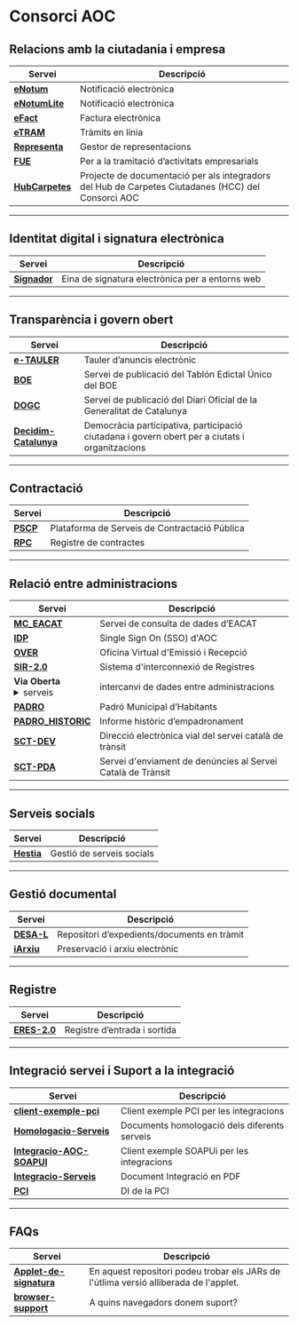 
# Consorci AOC

## Relacions amb la ciutadania i empresa

|Servei|Descripció|
|---|---|
|[**eNotum**][9] | Notificació electrònica |
|[**eNotumLite**][10]|Notificació electrònica|
|[**eFact**][8]	|Factura electrònica |
|[**eTRAM**][34]|Tràmits en línia|
|[**Representa**][28] |Gestor de representacions|
|[**FUE**][13]	|Per a la tramitació d’activitats empresarials|
[**HubCarpetes**][16]|Projecte de documentació per als integradors del Hub de Carpetes Ciutadanes (HCC) del Consorci AOC|

[16]:https://github.com/ConsorciAOC/HubCarpetes
[10]:https://github.com/ConsorciAOC/eNotumLite
[13]:https://github.com/ConsorciAOC/FUE
[28]:https://github.com/ConsorciAOC/Representa
[8]:https://github.com/ConsorciAOC/eFact
[9]:https://github.com/ConsorciAOC/eNotum
[34]:hhtps://google.es



----------------------------------------------------------------------

## Identitat digital i signatura electrònica

|Servei|Descripció|
|---|---|
|[**Signador**][32] |Eina de signatura electrònica per a entorns web|


[32]:https://github.com/ConsorciAOC/signador

----------------------------------------------------------------------

## Transparència i govern obert

|Servei|Descripció|
|---|---|
|[**e-TAULER**][12]	|Tauler d’anuncis electrònic|
|[**BOE**][2] |Servei de publicació del Tablón Edictal Único del BOE|
|[**DOGC**][7]|Servei de publicació del Diari Oficial de la Generalitat de Catalunya|
[**Decidim-Catalunya**][5]|Democràcia participativa, participació ciutadana i govern obert per a ciutats i organitzacions|

[5]:https://github.com/ConsorciAOC/Decidim-Catalunya
[7]:https://github.com/ConsorciAOC/DOGC
[2]:https://github.com/ConsorciAOC/BOE
[12]:https://github.com/ConsorciAOC/e-TAULER


----------------------------------------------------------------------
## Contractació

|Servei|Descripció|
|---|---|
|[**PSCP**][27]|Plataforma de Serveis de Contractació Pública|
|[**RPC**][29]|Registre de contractes|

[29]:https://github.com/ConsorciAOC/RPC
[27]:https://github.com/ConsorciAOC/PSCP


----------------------------------------------------------------------
## Relació entre administracions

|Servei|Descripció|
|---|---|
|[**MC_EACAT**][21]|Servei de consulta de dades d’EACAT|
|[**IDP**][18]|Single Sign On (SSO) d'AOC|
|[**OVER**][22] |Oficina Virtual d'Emissió i Recepció|
|[**SIR-2.0**][33]|Sistema d'interconnexió de Registres|
|**Via Oberta** <Details close><summary>serveis</summary><br><a href="https://github.com/ConsorciAOC/VO-AEAT">VO-AEAT</a><br><a href="https://github.com/ConsorciAOC/VO-ANTECEDENTS_PENALS">VO-ANTECEDENTS_PENALS</a><br><a href="https://github.com/ConsorciAOC/VO-ATC">VO-ATC</a><br><a href="https://github.com/ConsorciAOC/VO-CADASTRE">VO-CADASTRE</a><br><a href="https://github.com/ConsorciAOC/VO-CORPME-REGISTRE_MERCANTIL">VO-CORPME-REGISTRE_MERCANTIL</a><br><a href="https://github.com/ConsorciAOC/VO-CORPME-REGISTRE_PROPIETAT">VO-CORPME-REGISTRE_PROPIETAT</a><br><a href="https://github.com/ConsorciAOC/VO-DCOC">VO-DCOC</a><br><a href="https://github.com/ConsorciAOC/VO-DEPENDENCIA">VO-DEPENDENCIA</a><br><a href="https://github.com/ConsorciAOC/VO-DGP">VO-DGP</a><br><a href="https://github.com/ConsorciAOC/VO-DGT">VO-DGT</a><br><a href="https://github.com/ConsorciAOC/VO-DGT-ATMV">VO-DGT-ATMV</a><br><a href="https://github.com/ConsorciAOC/VO-ESTRANGERIA">VO-ESTRANGERIA</a><br><a href="https://github.com/ConsorciAOC/VO-GRAU_DISCAPACITAT">VO-GRAU_DISCAPACITAT</a><br><a href="https://github.com/ConsorciAOC/VO-GRAU_DISCAPACITAT_CCAA">VO-GRAU_DISCAPACITAT_CCAA</a><br><a href="https://github.com/ConsorciAOC/VO-IGAE">VO-IGAE</a><br><a href="https://github.com/ConsorciAOC/VO-INSS">VO-INSS</a><br><a href="https://github.com/ConsorciAOC/VO-NOTARIS">VO-NOTARIS</a><br><a href="https://github.com/ConsorciAOC/VO-RCA">VO-RCA</a><br><a href="https://github.com/ConsorciAOC/VO-REG_ENTITATS">VO-REG_ENTITATS</a><br><a href="https://github.com/ConsorciAOC/VO-REGISTRE_CIVIL">VO-REGISTRE_CIVIL</a><br><a href="https://github.com/ConsorciAOC/VO-SEPE">VO-SEPE</a><br><a href="https://github.com/ConsorciAOC/VO-SOC">VO-SOC</a><br><a href="https://github.com/ConsorciAOC/VO-TFM">VO-TFM</a><br><a href="https://github.com/ConsorciAOC/VO-TFN">VO-TFN</a><br><a href="https://github.com/ConsorciAOC/VO-TFN_CCAA">VO-TFN_CCAA</a><br><a href="https://github.com/ConsorciAOC/VO-TGSS">VO-TGSS</a><br><a href="https://github.com/ConsorciAOC/VO-TGSS_VIDA_LABORAL">VO-TGSS_VIDA_LABORAL</a><br><a href="https://github.com/ConsorciAOC/VO-TITULACIONS">VO-TITULACIONS</a>|intercanvi de dades entre administracions|
|[**PADRO**][23]|Padró Municipal d’Habitants|
|[**PADRO_HISTORIC**][24] |Informe històric d’empadronament|
|[**SCT-DEV**][30]|Direcció electrònica vial del servei català de trànsit|
|[**SCT-PDA**][31]|Servei d'enviament de denúncies al Servei Català de Trànsit|

[18]:https://github.com/ConsorciAOC/IDP
[24]:https://github.com/ConsorciAOC/PADRO_HISTORIC
[23]:https://github.com/ConsorciAOC/PADRO
[31]:https://github.com/ConsorciAOC/SCT-PDA
[30]:https://github.com/ConsorciAOC/SCT-DEV
[33]:https://github.com/ConsorciAOC/SIR-2.0
[22]:https://github.com/ConsorciAOC/OVER
[21]:https://github.com/ConsorciAOC/MC_EACAT


----------------------------------------------------------------------
## Serveis socials

|Servei|Descripció|
|---|---|
|[**Hestia**][14]|Gestió de serveis socials|

[14]:https://github.com/ConsorciAOC/Hestia


----------------------------------------------------------------------
## Gestió documental

|Servei|Descripció|
|---|---|
|[**DESA-L**][6]|Repositori d’expedients/documents en tràmit|	
|[**iArxiu**][17] |Preservació i arxiu electrònic|	

[17]:https://github.com/ConsorciAOC/iArxiu
[6]:https://github.com/ConsorciAOC/DESA-L


----------------------------------------------------------------------
## Registre

|Servei|Descripció|
|---|---|
|[**ERES-2.0**][11]|Registre d’entrada i sortida|

[11]:https://github.com/ConsorciAOC/ERES-2.0	

----------------------------------------------------------------------

## Integració servei i Suport a la integració

|Servei|Descripció|
|---|---|
|[**client-exemple-pci**][4]|Client exemple PCI per les integracions|
|[**Homologacio-Serveis**][15]|Documents homologació dels diferents serveis|
|[**Integracio-AOC-SOAPUI**][19] |Client exemple SOAPUi per les integracions|
|[**Integracio-Serveis**][20]|Document Integració en PDF|
|[**PCI**][25]|DI de la PCI|	

[25]:https://github.com/ConsorciAOC/PCI
[19]:https://github.com/ConsorciAOC/Integracio-AOC-SOAPUI
[20]:https://github.com/ConsorciAOC/Integracio-Serveis
[15]:https://github.com/ConsorciAOC/Homologacio-Serveis
[4]:https://github.com/ConsorciAOC/client-exemple-pci

----------------------------------------------------------------------
## FAQs

|Servei|Descripció|
|---|---|
|[**Applet-de-signatura**][1]|En aquest repositori podeu trobar els JARs de l'útlima versió alliberada de l'applet.|
|[**browser-support**][3]|A quins navegadors donem suport?|

[3]:https://github.com/ConsorciAOC/browser-support
[1]:https://github.com/ConsorciAOC/Applet-de-signatura

